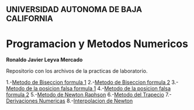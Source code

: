 ## UNIVERSIDAD AUTONOMA DE BAJA CALIFORNIA
# Programacion y Metodos Numericos 

**Ronaldo Javier Leyva Mercado**

Repositorio con los archivos de la practicas de laboratorio.

1.-[Metodo de Biseccion formula 1]()
2.-[Metodo de Biseccion formula 2]()
3.-[Metodo de la posicion falsa formula 1]()
4.-[Metodo de la posicion falsa formula 2]()
5.-[Metodo de Newton Raphson]()
6.-[Metodo del Trapecio]()
7.-[Derivaciones Numericas]()
8.-[Interpolacion de Newton]()
